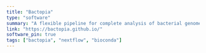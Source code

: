 ```yaml
---
title: "Bactopia"
type: "software"
summary: "A flexible pipeline for complete analysis of bacterial genomes"
link: "https://bactopia.github.io/"
software_pin: true
tags: ["bactopia", "nextflow", "bioconda"]
---
```

